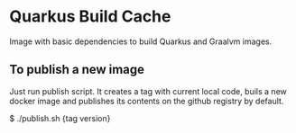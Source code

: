# Quarkus Build Cache

Image with basic dependencies to build Quarkus and Graalvm images.

## To publish a new image

Just run publish script. It creates a tag with current local code, buils a new docker image and publishes its contents on the github registry by default.

$ ./publish.sh {tag version}
